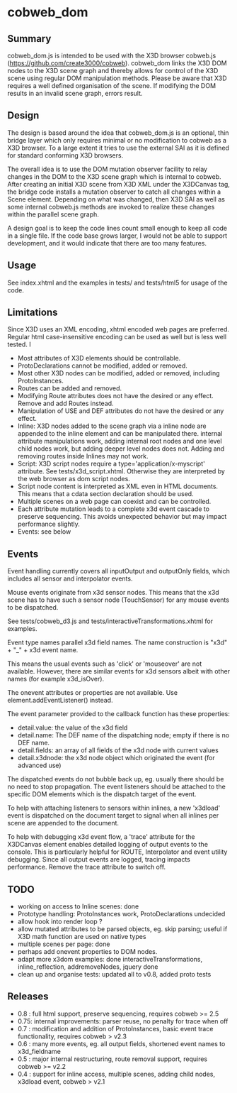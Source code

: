 # cobweb_dom

## Summary

cobweb_dom.js is intended to be used with the X3D browser cobweb.js (https://github.com/create3000/cobweb). cobweb_dom links the X3D DOM nodes to the X3D scene graph and thereby allows for control of the X3D scene using regular DOM manipulation methods.
Please be aware that X3D requires a well defined organisation of the scene. If modifying the DOM results in an invalid scene graph, errors result.

## Design

The design is based around the idea that cobweb_dom.js is an optional, thin bridge layer which only requires minimal or no modification to cobweb as a X3D browser. To a large extent it tries to use the external SAI as it is defined for standard conforming X3D browsers.

The overall idea is to use the DOM mutation observer facility to relay changes in the DOM to the X3D scene graph which is internal to cobweb. After creating an initial X3D scene from X3D XML under the X3DCanvas tag, the bridge code installs a mutation observer to catch all changes within a Scene element. Depending on what was changed, then X3D SAI as well as some internal cobweb.js methods are invoked to realize these changes within the parallel scene graph.

A design goal is to keep the code lines count small enough to keep all code in a single file. If the code base grows larger, I would not be able to support development, and it would indicate that there are too many features.

## Usage

See index.xhtml and the examples in tests/ and tests/html5 for usage of the code.

## Limitations

Since X3D uses an XML encoding, xhtml encoded web pages are preferred. Regular html case-insensitive encoding can be used as well but is less well tested. I 

- Most attributes of X3D elements should be controllable. 
- ProtoDeclarations cannot be modified, added or removed.
- Most other X3D nodes can be modified, added or removed, including ProtoInstances.
- Routes can be added and removed.
- Modifying Route attributes does not have the desired or any effect. Remove and add Routes instead.
- Manipulation of USE and DEF attributes do not have the desired or any effect.
- Inline: X3D nodes added to the scene graph via a inline node are appended to the inline element and can be manipulated there. internal attribute manipulations work, adding internal root nodes and one level child nodes work, but adding deeper level nodes does not. Adding and removing routes inside Inlines may not work.
- Script: X3D script nodes require a type='application/x-myscript' attribute. See tests/x3d_script.xhtml. Otherwise they are interpreted by the web browser as dom script nodes.
- Script node content is interpreted as XML even in HTML documents. This means that a cdata section declaration should be used.
- Multiple scenes on a web page can coexist and can be controlled.
- Each attribute mutation leads to a complete x3d event cascade to preserve sequencing. This avoids unexpected behavior but may impact performance slightly.
- Events: see below

## Events

Event handling currently covers all inputOutput and outputOnly fields, which includes all sensor and interpolator events.

Mouse events originate from x3d sensor nodes. This means that the x3d scene has to have such a sensor node (TouchSensor) for any mouse events to be dispatched.

See tests/cobweb_d3.js and tests/interactiveTransformations.xhtml for examples.

Event type names parallel x3d field names. The name construction is "x3d" + "_" + x3d event name.

This means the usual events such as 'click' or 'mouseover' are not available. However, there are similar events for x3d sensors albeit with other names (for example x3d_isOver).

The onevent attributes or properties are not available. Use element.addEventListener() instead.

The event parameter provided to the callback function has these properties:
- detail.value: the value of the x3d field
- detail.name: The DEF name of the dispatching node; empty if there is no DEF name.
- detail.fields: an array of all fields of the x3d node with current values
- detail.x3dnode: the x3d node object which originated the event (for advanced use)

The dispatched events do not bubble back up, eg. usually there should be no need to stop propagation. The event listeners should be attached to the specific DOM elements which is the dispatch target of the event.

To help with attaching listeners to sensors within inlines, a new 'x3dload' event is dispatched on the document target to signal when all inlines per scene are appended to the document.

To help with debugging x3d event flow, a 'trace' attribute for the X3DCanvas element enables detailed logging of output events to the console. This is particularly helpful for ROUTE, Interpolator and event utility debugging. Since all output events are logged, tracing impacts performance. Remove the trace attribute to switch off.


## TODO

- working on access to Inline scenes: done
- Prototype handling: ProtoInstances work, ProtoDeclarations undecided
- allow hook into render loop ?
- allow mutated attributes to be parsed objects, eg. skip parsing; useful if X3D math function are used on native types
- multiple scenes per page: done
- perhaps add onevent properties to DOM nodes.
- adapt more x3dom examples: done interactiveTransformations, inline_reflection, addremoveNodes, jquery done
- clean up and organise tests: updated all to v0.8, added proto tests


## Releases

* 0.8 : full html support, preserve sequencing, requires cobweb >= 2.5
* 0.75: internal improvements: parser reuse, no penalty for trace when off
* 0.7 : modification and addition of ProtoInstances, basic event trace functionality, requires cobweb > v2.3
* 0.6 : many more events, eg. all output fields, shortened event names to x3d_fieldname
* 0.5 : major internal restructuring, route removal support, requires cobweb >= v2.2
* 0.4 : support for inline access, multiple scenes, adding child nodes, x3dload event, cobweb > v2.1
